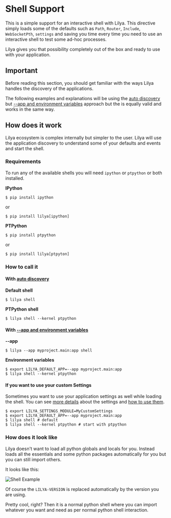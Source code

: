 # Shell Support

This is a simple support for an interactive shell with Lilya. This directive simply loads some
of the defaults such as `Path`, `Router`, `Include`, `WebSocketPth`, `settings` and saving you
time every time you need to use an interactive shell to test some ad-hoc processes.

Lilya gives you that possibility completely out of the box and ready to use with your
application.

## Important

Before reading this section, you should get familiar with the ways Lilya handles the discovery
of the applications.

The following examples and explanations will be using the [auto discovery](./discovery.md#auto-discovery)
but [--app and environment variables](./discovery.md#environment-variables) approach but the
is equally valid and works in the same way.

## How does it work

Lilya ecosystem is complex internally but simpler to the user. Lilya will use the application
discovery to understand some of your defaults and events and start the shell.

### Requirements

To run any of the available shells you will need `ipython` or `ptpython` or both installed.

**IPython**

```shell
$ pip install ipython
```

or

```shell
$ pip install lilya[ipython]
```

**PTPython**

```shell
$ pip install ptpython
```

or

```shell
$ pip install lilya[ptpyton]
```

### How to call it

#### With [auto discovery](./discovery.md#auto-discovery)

**Default shell**

```shell
$ lilya shell
```

**PTPython shell**

```shell
$ lilya shell --kernel ptpython
```

#### With [--app and environment variables](./discovery.md#environment-variables)

**--app**

```shell
$ lilya --app myproject.main:app shell
```

**Environment variables**

```shell
$ export LILYA_DEFAULT_APP=--app myproject.main:app
$ lilya shell --kernel ptpython
```

#### If you want to use your custom Settings

Sometimes you want to use your application settings as well while loading the shell. You can see
[more details](../settings.md) about the settings and [how to use them](../settings.md).

```shell
$ export LILYA_SETTINGS_MODULE=MyCustomSettings
$ export LILYA_DEFAULT_APP=--app myproject.main:app
$ lilya shell # default
$ lilya shell --kernel ptpython # start with ptpython
```

### How does it look like

Lilya doesn't want to load all python globals and locals for you. Instead loads all the
essentials and some python packages automatically for you but you can still import others.

It looks like this:

<img src="https://res.cloudinary.com/dymmond/image/upload/v1707906253/lilya/wlhsrvtrpvgdvvbl75fc.png" alt='Shell Example'>

Of course the `LILYA-VERSION` is replaced automatically by the version you are using.

Pretty cool, right? Then it is a normal python shell where you can import whatever you want and
need as per normal python shell interaction.
